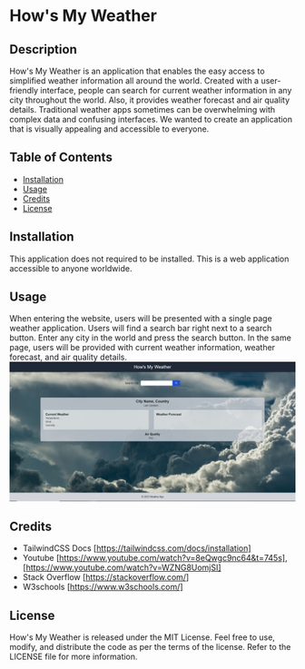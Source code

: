 # How's My Weather

## Description

How's My Weather is an application that enables the easy access to simplified weather information all around the world. Created with a user-friendly interface, people can search for current weather information in any city throughout the world. Also, it provides weather forecast and air quality details. Traditional weather apps sometimes can be overwhelming with complex data and confusing interfaces. We wanted to create an application that is visually appealing and accessible to everyone.

## Table of Contents

- [Installation](#installation)
- [Usage](#usage)
- [Credits](#credits)
- [License](license)

## Installation

This application does not required to be installed. This is a web application accessible to anyone worldwide.

## Usage

When entering the website, users will be presented with a single page weather application. Users will find a search bar right next to a search button. Enter any city in the world and press the search button. In the same page, users will be provided with current weather information, weather forecast, and air quality details.
![weather app image](images/weather-app-img.PNG)

## Credits

- TailwindCSS Docs [https://tailwindcss.com/docs/installation]
- Youtube [https://www.youtube.com/watch?v=8eQwgc9nc64&t=745s], [https://www.youtube.com/watch?v=WZNG8UomjSI]
- Stack Overflow [https://stackoverflow.com/]
- W3schools [https://www.w3schools.com/]

## License

How's My Weather is released under the MIT License. Feel free to use, modify, and distribute the code as per the terms of the license. Refer to the LICENSE file for more information.
